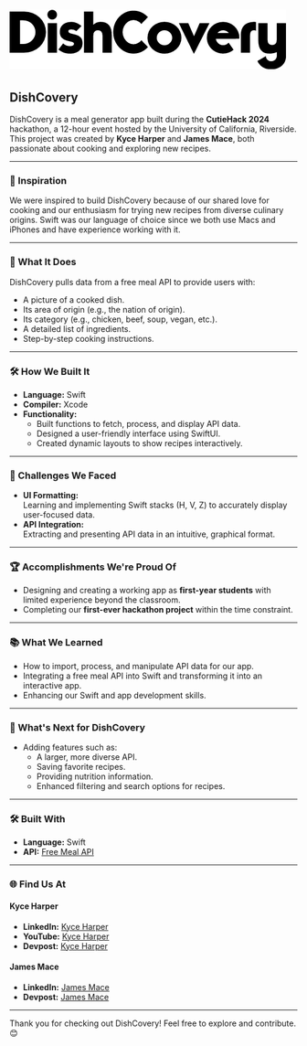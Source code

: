 # ![DishCovery](dishCoveryLogo.png)

## DishCovery

DishCovery is a meal generator app built during the **CutieHack 2024** hackathon, a 12-hour event hosted by the University of California, Riverside. This project was created by **Kyce Harper** and **James Mace**, both passionate about cooking and exploring new recipes.

---

### 🚀 Inspiration

We were inspired to build DishCovery because of our shared love for cooking and our enthusiasm for trying new recipes from diverse culinary origins. Swift was our language of choice since we both use Macs and iPhones and have experience working with it.

---

### 🌟 What It Does

DishCovery pulls data from a free meal API to provide users with:  
- A picture of a cooked dish.  
- Its area of origin (e.g., the nation of origin).  
- Its category (e.g., chicken, beef, soup, vegan, etc.).  
- A detailed list of ingredients.  
- Step-by-step cooking instructions.  

---

### 🛠️ How We Built It

- **Language:** Swift  
- **Compiler:** Xcode  
- **Functionality:**  
  - Built functions to fetch, process, and display API data.  
  - Designed a user-friendly interface using SwiftUI.  
  - Created dynamic layouts to show recipes interactively.  

---

### 🤔 Challenges We Faced

- **UI Formatting:**  
  Learning and implementing Swift stacks (H, V, Z) to accurately display user-focused data.  
- **API Integration:**  
  Extracting and presenting API data in an intuitive, graphical format.  

---

### 🏆 Accomplishments We're Proud Of

- Designing and creating a working app as **first-year students** with limited experience beyond the classroom.  
- Completing our **first-ever hackathon project** within the time constraint.  

---

### 📚 What We Learned

- How to import, process, and manipulate API data for our app.  
- Integrating a free meal API into Swift and transforming it into an interactive app.  
- Enhancing our Swift and app development skills.  

---

### 🔮 What's Next for DishCovery

- Adding features such as:  
  - A larger, more diverse API.  
  - Saving favorite recipes.  
  - Providing nutrition information.  
  - Enhanced filtering and search options for recipes.  

---

### 🛠️ Built With

- **Language:** Swift  
- **API:** [Free Meal API](https://www.themealdb.com/api.php)  

---

### 🌐 Find Us At

#### Kyce Harper  
- **LinkedIn:** [Kyce Harper](https://www.linkedin.com/in/kyce-harper-87a8212b2/)  
- **YouTube:** [Kyce Harper](https://www.youtube.com/@Vapxr9)  
- **Devpost:** [Kyce Harper](https://devpost.com/kyce-harper)  

#### James Mace  
- **LinkedIn:** [James Mace](http://www.linkedin.com/in/james-mace-4b76a7332)   
- **Devpost:** [James Mace](https://devpost.com/macewjames)  

---

Thank you for checking out DishCovery! Feel free to explore and contribute. 😊
